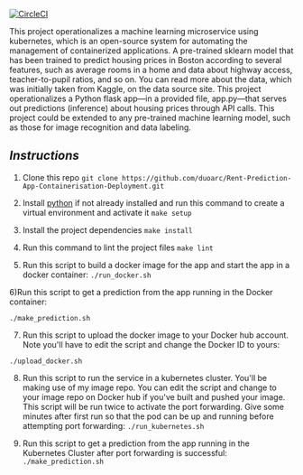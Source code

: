 [![CircleCI](https://circleci.com/gh/vahiwe/project-ml-microservice-kubernetes.svg?style=svg)](https://circleci.com/gh/vahiwe/project-ml-microservice-kubernetes)

This project operationalizes a machine learning microservice using kubernetes, which is an open-source system for automating the management of containerized applications. A pre-trained sklearn model that has been trained to predict housing prices in Boston according to several features, such as average rooms in a home and data about highway access, teacher-to-pupil ratios, and so on. You can read more about the data, which was initially taken from Kaggle, on the data source site. This project operationalizes a Python flask app—in a provided file, app.py—that serves out predictions (inference) about housing prices through API calls. This project could be extended to any pre-trained machine learning model, such as those for image recognition and data labeling.

## _Instructions_

1) Clone this repo
 `git clone https://github.com/duoarc/Rent-Prediction-App-Containerisation-Deployment.git`

2) Install [python](https://www.python.org/) if not already installed and run this command to create a virtual environment and activate it
`make setup`

3) Install the project dependencies
`make install`

4) Run this command to lint the project files
`make lint`

5) Run this script to build a docker image for the app and start the app in a docker container:
`./run_docker.sh`

6)Run this script to get a prediction from the app running in the Docker container:

`./make_prediction.sh`

7) Run this script to upload the docker image to your Docker hub account. Note you'll have to edit the script and change the Docker ID to yours:

`./upload_docker.sh`

8) Run this script to run the service in a kubernetes cluster. You'll be making use of my image repo. You can edit the script and change to your image repo on Docker hub if you've built and pushed your image. This script will be run twice to activate the port forwarding. Give some minutes after first run so that the pod can be up and running before attempting port forwarding:
`./run_kubernetes.sh`

9) Run this script to get a prediction from the app running in the Kubernetes Cluster after port forwarding is successful:
`./make_prediction.sh `
